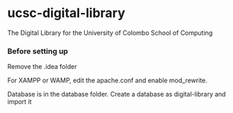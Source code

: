 ucsc-digital-library
====================

The Digital Library for the University of Colombo School of Computing

<h3>Before setting up</h3>

Remove the .idea folder

For XAMPP or WAMP, edit the apache.conf and enable mod_rewrite.

Database is in the database folder. Create a database as digital-library and import it
